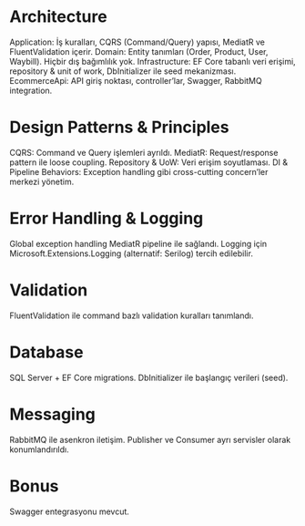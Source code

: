 
# Architecture
Application: İş kuralları, CQRS (Command/Query) yapısı, MediatR ve FluentValidation içerir.
Domain: Entity tanımları (Order, Product, User, Waybill). Hiçbir dış bağımlılık yok.
Infrastructure: EF Core tabanlı veri erişimi, repository & unit of work, DbInitializer ile seed mekanizması.
EcommerceApi: API giriş noktası, controller’lar, Swagger, RabbitMQ integration.
# Design Patterns & Principles
CQRS: Command ve Query işlemleri ayrıldı.
MediatR: Request/response pattern ile loose coupling.
Repository & UoW: Veri erişim soyutlaması.
DI & Pipeline Behaviors: Exception handling gibi cross-cutting concern’ler merkezi yönetim.
# Error Handling & Logging
Global exception handling MediatR pipeline ile sağlandı.
Logging için Microsoft.Extensions.Logging (alternatif: Serilog) tercih edilebilir.
# Validation
FluentValidation ile command bazlı validation kuralları tanımlandı.
# Database
SQL Server + EF Core migrations.
DbInitializer ile başlangıç verileri (seed).
# Messaging
RabbitMQ ile asenkron iletişim.
Publisher ve Consumer ayrı servisler olarak konumlandırıldı.
# Bonus
Swagger entegrasyonu mevcut.

